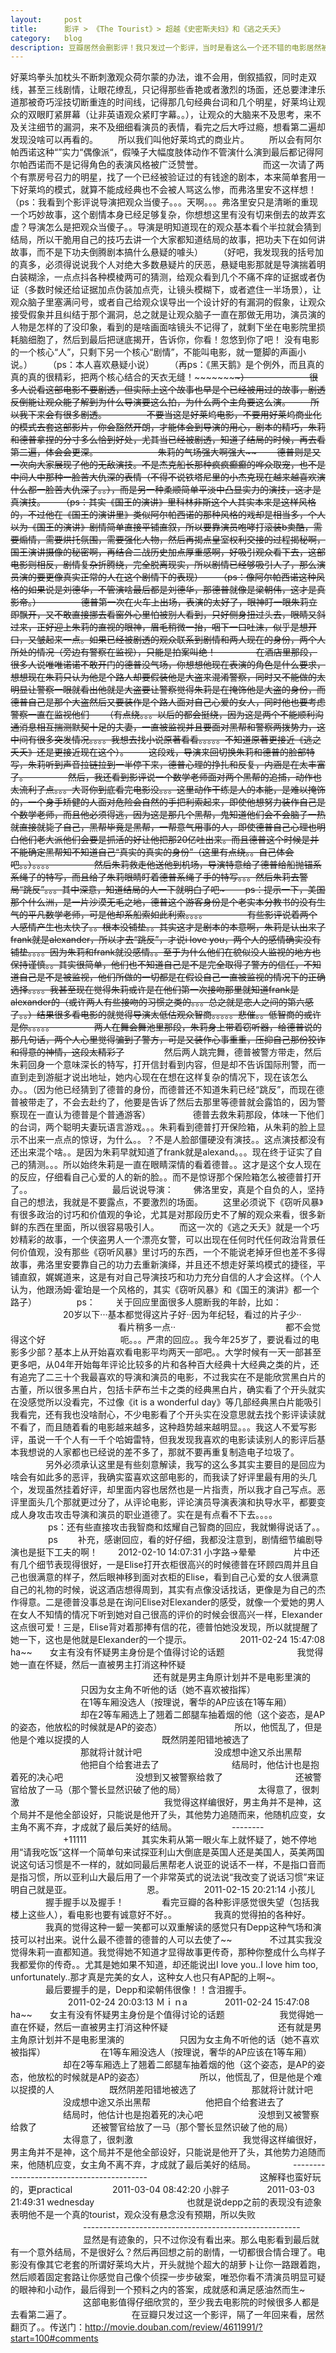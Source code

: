 ```yaml
---
layout:     post
title:      影评 > 《The Tourist》> 超越《史密斯夫妇》和《逃之夭夭》
category:   blog
description: 豆瓣居然会删影评！我只发过一个影评，当时是看这么一个还不错的电影居然被喷各种1分，就写了这么长，后来没想到跟我一样想法的人不少，一年后看已经是这个电影最有用的好评了，今天看居然在电影页面看不到了！只能再我自己的我看页面才能看到！备份一下别哪天给我删了，其实主要是给博客凑数^_^。
---
```


好莱坞拳头加枕头不断刺激观众荷尔蒙的办法，谁不会用，倒叙插叙，同时走双线，甚至三线剧情，让眼花缭乱，只记得那些香艳或者激烈的场面，还总要津津乐道那被奇巧淫技切断重连的时间线，记得那几句经典台词和几个明星，好莱坞让观众的双眼盯紧屏幕（让非英语观众紧盯字幕。。），让观众的大脑来不及思考，来不及关注细节的漏洞，来不及细细看演员的表情，看完之后大呼过瘾，想看第二遍却发现没啥可以再看的。
　　所以我们叫他好莱坞式的商业片。
　　所以会有阿尔帕西诺这种“”实力“偶像派“，假嗓子大幅度肢体动作不管演什么演到最后都记得阿尔帕西诺而不是记得角色的表演风格被广泛赞誉。
　　
　　
　　而这一次请了两个有票房号召力的明星，找了一个已经被验证过的有钱途的剧本，本来简单套用一下好莱坞的模式，就算不能成经典也不会被人骂这么惨，而弗洛里安不这样想！（ps：我看到个影评说导演把观众当傻子。。。天啊。。。弗洛里安只是清晰的重现一个巧妙故事，这个剧情本身已经足够复杂，你想想这里有没有切来倒去的故弄玄虚？导演怎么是把观众当傻子。。导演是明知道现在的观众基本看个半拉就会猜到结局，所以干脆用自己的技巧去讲一个大家都知道结局的故事，把功夫下在如何讲故事，而不是下功夫倒腾剧本搞什么悬疑的噱头）
　　（好吧，我发现我的括号加的真多，必须得说说我个人对绝大多数悬疑片的厌恶，悬疑电影那就是导演揣着明白装糊涂，一点点抖各种模棱两可的猜测，给观众看到几个不痛不痒的证据或者伪证（多数时候还给证据加点伪装加点壳，让镜头模糊下，或者遮住一半场景），让观众脑子里塞满问号，或者自己给观众误导出一个设计好的有漏洞的假象，让观众接受假象并且纠结于那个漏洞，总之就是让观众脑子一直在那做无用功，演员演的人物是怎样的了没印象，看到的是啥画面啥镜头不记得了，就剩下坐在电影院里损耗脑细胞了，然后到最后把谜底揭开，告诉你，你看！忽悠到你了吧！ 没有电影的一个核心“人”，只剩下另一个核心“剧情”，不能叫电影，就一蹩脚的声画小说。）
　　（ps：本人喜欢悬疑小说）
　　（再ps：《黑天鹅》是个例外，而且真的真的真的很精彩，把两个核心结合的天衣无缝！~~~~~~~~~~~~~~~~~~~~~~）
　　
　　
　　很多人说看这部电影不要剧透，但实际上这个故事也早是个已经被用过的故事，剧透反倒能让观众能了解到为什么导演要这么拍，为什么两个主角要这么演。
　　所以我下来会有很多剧透。
　　
　　不要当这是好莱坞电影，不要用好莱坞商业化的模式去套这部影片，你会豁然开朗，才能体会到导演的用心，剧本的精巧，朱莉和德普拿捏的分寸多么恰到好处，尤其当已经被剧透，知道了结局的时候，再去看第二遍，体会会更深。
　　
　　
　　朱莉的气场强大啊强大~~
　　德普则是又一次向大家展现了他的无敌演技。不是杰克船长那种疯疯癫癫的哗众取宠，也不是中间人中那种一脸苦大仇深的表情（不得不说铁塔尼里的小杰克现在越来越喜欢演什么都一脸苦大仇深了。。），而是另一种柔顺简单平淡中凸显实力的演技，这才是真演技。
　　（ps：其实《国王的演讲》里科林非斯这个人其实本来是这样风格的，不过他在《国王的演讲里》类似阿尔帕西诺的那种风格的戏却是相当多，个人以为《国王的演讲》剧情简单直接平铺直叙，所以要靠演员咆哮打滚装b卖酷，需要煽情，需要烘托氛围，需要强化人物，然后再揭点皇室权利交接的过程揭秘啊，国王演讲摄像的秘密啊，再结合二战历史加点厚重感啊，好吸引观众看下去，这部电影则相反，剧情复杂折腾绕，完全脱离现实，所以剧情已经够吸引人了，那么演员演的要更像真实正常的人在这个剧情下的表现）
　　（ps：像阿尔帕西诺这种风格的如果说是刘德华，不管演啥最后都是刘德华，那德普就像是梁朝伟，这才是真影帝。）
　　
　　德普第一次在火车上出场，表演的太好了，眼神盯一眼朱莉立即飘开，又不敢直接挪去看窗外心里怕被别人看到，只好侧身扭过头去，眼睛又斜过来，正好迎上朱莉的直视的眼神，眉毛稍微一抬，咽下一口吐沫，似乎是想开口，又皱起来一点。如果已经被剧透的观众联系到剧情和两人现在的身份，两个人所处的情况（旁边有警察在监视），只能是拍案叫绝！
　　
　　在酒店里那段，很多人说唯唯诺诺不敢开门的德普没气场，你想想他现在表演的角色是什么要求，想想现在朱莉只认为他是个路人却要假装他是大盗来混淆警察，同时又不能做的太明显让警察一眼就看出他就是大盗要让警察觉得朱莉是在掩饰他是大盗的身份，而德普自己是那个大盗然后又要装作是个路人面对自己心爱的女人，同时他也要考虑警察一直在监视他们
　　（有点绕。。。以后的都会挺绕，因为这是两个不能顺利沟通消息相互揣测默契十足的夫妻，一直被监视并且要面对黑帮和警察两拨势力，这中间有很多突发情况。。。。我想去找小说原著看看。。。。。不知道原著更接近《逃之夭夭》还是更接近现在这个）。
　　这段戏，导演来回切换朱莉和德普的脸部特写，朱莉听到声音拉链拉到一半停下来，德普心理的挣扎和反复，内涵是在太丰富了。
　　
　　然后，我还看到影评说一个数学老师面对两个黑帮的追捕，动作也太流利了点。。。大哥你到底看完电影没。。。这里动作干练是人的本能，是难以掩饰的，一个身手矫健的人面对危险会自然的手把利索起来，即使他想努力装作自己是个数学老师，而且他必须得逃，因为这是那几个黑帮，鬼知道他们会不会脑子一热就直接就毙了自己，黑帮毕竟是黑帮，一帮意气用事的人，即使德普自己心理也明白他们老大派他们会要是抓活的好让他把那20亿吐出来。而且德普这个时候是并不能确定黑帮知不知道自己“真实的真实的身份”（这里有点绕。。自己体会吧。。）。。。。
　　
　　然后朱莉救走他送他到机场，导演特意给了德普给船抛锚系系绳子的特写，而且给了朱莉眼睛盯着德普系绳子手的特写。。。然后朱莉去警局“跳反”。。。其中深意，知道结局的人一下就明白了吧~~~~~~~~~
　　ps：提示一下，美国那个什么洲，是一片沙漠无毛之地，德普这个游客身份是个老实本分教书的没有生气的平凡数学老师，可是他却系船索如此利索。。。。
　　
　　有些影评说着两个人感情产生也太快了。。根本没铺垫。。其实这才是剧本的本意啊，朱莉是认出来了frank就是alexander，所以才去“跳反”，才说i love you，两个人的感情确实没有铺垫。。。。因为朱莉和frank就没感情。。至于为什么他们在貌似没人监视的地方也保持谨慎。。其实很简单，他们也不知道自己是不是完全取得了警方的信任，不知道自己是不是被监视，他们所做的一切都是在假设自己一直被监视的情况下的正确选择。。。。我甚至现在觉得朱莉或许是在他们第一次接吻那里就知道frank是alexander的（或许两人有些接吻的习惯之类的。。。总之就是恋人之间的第六感了。。）结果很多看电影的就觉得导演太低估观众智商。。。。。悲催。。低智商的或许是你。。。。。
　　
　　两人在舞会舞池里那段，朱莉身上带着窃听器，给德普说的那几句话，两个人心里觉得骗到了警方，可是又装作心事重重，压抑自己那份狡诈和得意的神情，这段太精彩了~~~~~~
　　
　　然后两人跳完舞，德普被警方带走，然后朱莉回身一个意味深长的特写，打开信封看到内容，但是却不告诉国际刑警，而一直到走到游艇才说出地址，她内心现在在想在这样复杂的情况下，现在该怎么办。。（因为他已经猜到了德普的身份，而德普还不知道朱莉已经“跳反”，而现在德普被带走了，不会去赴约了，他要是告诉了然后去那里等德普就会露馅的，因为警察现在一直认为德普是个普通游客）
　　
　　 德普去救朱莉那段，体味一下他们的台词，两个聪明夫妻玩语言游戏。。。朱莉看到德普打开保险箱，从朱莉的脸上显示不出来一点点的惊讶，为什么。。？不是人脸部僵硬没有演技。。这点演技都没有还出来混个啥。。是因为朱莉早就知道了frank就是alexand。。。现在终于证实了自己的猜测。。。所以始终朱莉是一直在眼睛深情的看着德普。。这才是这个女人现在的反应，仔细看自己心爱的人的新的脸。。而不是惊讶那个保险箱怎么被德普打开了。。
　　
　　
　　
　　最后说说导演：
　　佛洛里安，真是个自负的人，坚持自己的想法，我就是不要露点，不要激烈的场面。
　　这里必须说下《窃听风暴》有很多政治的讨巧和价值观的争论，尤其是对那段历史不了解的观众来看，很多新鲜的东西在里面，所以很容易吸引人。
　　而这一次的《逃之夭夭》就是一个巧妙精彩的故事，一个侠盗男人一个漂亮女警，可以出现在任何时代任何政治背景任何价值观，没有那些《窃听风暴》里讨巧的东西，一个不能说老掉牙但也差不多得故事，弗洛里安要靠自己的功力去重新演绎，并且还不想走好莱坞模式的捷径，平铺直叙，娓娓道来，这是有对自己导演技巧和功力充分自信的人才会这样。（个人认为，他跟汤姆·霍珀是一个风格的，其实《窃听风暴》和《国王的演讲》都一个路子）
　　
　　ps：
　　关于回应里面很多人臆断我的年龄，比如：
　　　　　　20岁以下···基本都觉得这片子好··因为年纪轻，看过的片子少··
　　　　　　
　　　　　　看片稍多一点··
　　　　　　
　　　　　　都不会觉得这个好
　　　　
　　　　呃。。。严肃的回应。。我今年25岁了，要说看过的电影多少部？基本上从开始喜欢看电影平均两天一部吧。。大学时候有一天一部甚至更多吧，从04年开始每年评论比较多的片和各种百大经典十大经典之类的片，还有追完了二三十个我最喜欢的导演和演员的电影，不过我实在不是能欣赏黑白片的古董，所以很多黑白片，包括卡萨布兰卡之类的经典黑白片，确实看了个开头就实在没感觉所以没看完，不过像《it is a wonderful day》等几部经典黑白片能吸引我看完，还有我也没啥耐心，不少电影看了个开头实在没意思就去找个影评读读就不看了，而且随着看的电影越来越多，这种趋势越来越明显。。。我这人不爱写影评，虽说一千个人有一千个哈姆雷特，但我发现我喜欢的电影读读别人的影评后基本我想说的人家都也已经说的差不多了，那就不要再重复制造电子垃圾了。
　　　　另外必须承认这里是有些刻意解读，我写的这么多其实主要目的是回应为啥会有如此多的恶评，我确实蛮喜欢这部电影的，而我读了好评里最有用的头几个，发现虽然挂着好评，却里面内容也居然也是一片指责，所以我才自己写点。恶评里面头几个那就更过分了，从评论电影，评论演员导演表演和执导水平，都要变成人身攻击攻击导演和演员的职业道德了。实在是有点看不下去。。。。
　　
　　ps：还有些直接攻击我智商和炫耀自己智商的回应，我就懒得说话了。。
　　
　　ps
　　补充，感谢回应，看的好仔细，我都没注意到，剧情细节编剧导演也是挺下工夫的啊！
　　2012-02-10 14:07:31 小字路→晕晕
　　　　片中还有几个细节表现得很好，一是Elise打开衣柜很高兴的时候德普在环顾四周并且自己也很满意的样子，然后眼神移到面对衣柜的Elise，看到自己心爱的女人很满意自己的礼物的时候，说这酒店想得周到，其实有点像没话找话，更像是为自己的杰作得意。二是德普没事总是在询问Elise对Elexander的感受，就像一个爱她的男人在女人不知情的情况下听到她对自己很高的评价的时候会很高兴一样，Elexander这点很可爱！三是，Elise背对着那捧有信的花，德普怕她没发现，所以就提醒了她一下，这也是他就是Elexander的一个提示。
　　
　　　2011-02-24 15:47:08 ha~~　　女主有没有怀疑男主身份是个值得讨论的话题
　　　　　　　　我觉得她一直在怀疑，然后一直被男主打消这种怀疑
　　　　　　　　
　　　　　　　　还有就是男主角原计划并不是电影里演的
　　　　　　　　只因为女主角不听他的话（她不喜欢被指挥）
　　　　　　　　在1等车厢没选人（按理说，奢华的AP应该在1等车厢）
　　　　　　　　却在2等车厢选上了翘着二郎腿车抽着烟的他（这个姿态，是AP的姿态，他放松的时候就是AP的姿态）
　　　　　　　　所以，他慌乱了，但是他是个难以捉摸的人
　　　　　　　　既然阴差阳错地被选了
　　　　　　　　那就将计就计吧
　　　　　　　　没成想中途又杀出黑帮
　　　　　　　　他把自个给套进去了
　　　　　　　　结局时，他估计也是抱着死的决心吧
　　　　　　　　没想到又被警察给救了
　　　　　　　　还被警官给放了一马（那个警长显然识破了他的局）
　　　　　　　　太得意了，很刺激
　　　　　　　　
　　　　　　　　我觉得这样编很好，男主角并不是神，这个局并不是他全部设好，只能说是他开了头，其他势力追随而来，他随机应变，女主角不离不弃，才成就了最后美好的结局。
　　　　　　--------
　　　　　　+11111
　　　　　　其实朱莉从第一眼火车上就怀疑了，她不停地用“请我吃饭”这样一个简单句来试探亚利山大倒底是英国人还是美国人，英美两国说这句话习惯是不一样的，就如同最后黑帮老人说亚的说话不一样，不是指口音而是指习惯，所以亚利山大最后用了一个非常英式的说法说“我改变了说话习惯”来证明自己就是亚。
　　　　
　　　　恩。
　　
　　2011-02-15 20:21:14 小孩儿
　　　　握手握手以及握手！
　　　　看完豆瓣的各种影评感觉很失望（包括我楼上这些人），看电影也要有诚意好不好。。
　　　　我真的觉得拍的各种好。
　　　　我真的觉得这种一颦一笑都可以双重解读的感觉只有Depp这种气场和演技可以衬出来。说什么最不德普的德普的人可以去使了~~
　　　　不过其实我没觉得朱莉一直都知道。我觉得她不知道才显得故事更传奇，那种你整成什么鸟样子我都爱你的传奇。。尤其是她如果不知道，却还能说出I love you..I love him too, unfortunately..那才真是完美的女人，这种女人也只有AP配的上啊~。
　　　　最后要握手的是，Depp和梁朝伟很像！！含泪握手。
　　
　　
　　2011-02-24 20:03:13 Ｍｉｎa
　　　　2011-02-24 15:47:08 ha~~　　女主有没有怀疑男主身份是个值得讨论的话题
　　　　　　我觉得她一直在怀疑，然后一直被男主打消这种怀疑
　　　　　　
　　　　　　还有就是男主角原计划并不是电影里演的
　　　　　　只因为女主角不听他的话（她不喜欢被指挥）
　　　　　　在1等车厢没选人（按理说，奢华的AP应该在1等车厢）
　　　　　　却在2等车厢选上了翘着二郎腿车抽着烟的他（这个姿态，是AP的姿态，他放松的时候就是AP的姿态）
　　　　　　所以，他慌乱了，但是他是个难以捉摸的人
　　　　　　既然阴差阳错地被选了
　　　　　　那就将计就计吧
　　　　　　没成想中途又杀出黑帮
　　　　　　他把自个给套进去了
　　　　　　结局时，他估计也是抱着死的决心吧
　　　　　　没想到又被警察给救了
　　　　　　还被警官给放了一马（那个警长显然识破了他的局）
　　　　　　太得意了，很刺激
　　　　　　
　　　　　　我觉得这样编很好，男主角并不是神，这个局并不是他全部设好，只能说是他开了头，其他势力追随而来，他随机应变，女主角不离不弃，才成就了最后美好的结局。
　　　　------------------------------------------
　　　　
　　　　
　　　　这解释也蛮好玩的，更practical
　　
　　2011-03-04 08:42:20 小胖子
　　　　2011-03-03 21:49:31 wednesday　　
　　　　
　　　　也就是说depp之前的表现没有迹象表明他不是一个真的tourist，观众没有悬念没有预期，所以失败
　　　　
　　　　------------------------------------------------------
　　　　
　　　　显然是有迹象的，只不过你没有看出来。那么电影看到最后就有一个意外结局，不是很好么？然后再回想之前的剧情，一切都很合情合理了。电影没有像其它老套的所谓好莱坞大片，开头就抛个超大的胡萝卜让你一路跟着跑，然后顺着固定套路让你感觉自己像个侦探一步步破案，唯恐你看不清演员明显可疑的眼神和小动作，最后得到一个预料之内的答案，成就感和满足感油然而生~
　　　　
　　　　这部电影值得仔细欣赏的，至少我去电影院的时候很多人都是去看第二遍了。
　　
　　
　　在豆瓣只发过这一个影评，隔了一年回来看，居然翻页了。。传送门：http://movie.douban.com/review/4611991/?start=100#comments
